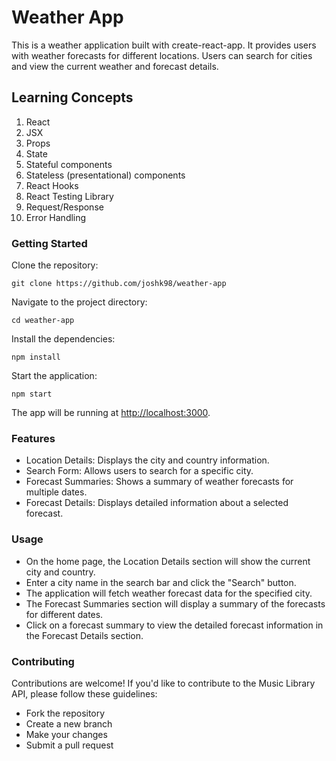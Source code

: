 <h1>Weather App</h1>

<p>This is a weather application built with create-react-app. It provides users with weather forecasts for different locations. Users can search for cities and view the current weather and forecast details.</p>

<h2>Learning Concepts</h2>

<ol>
  <li>React</li>
  <li>JSX</li>
  <li>Props</li>
  <li>State</li>
  <li>Stateful components</li>
  <li>Stateless (presentational) components</li>
  <li>React Hooks</li>
  <li>React Testing Library</li>
  <li>Request/Response</li>
  <li>Error Handling</li>
</ol>

<h3>Getting Started</h3>
Clone the repository:
<pre><code>git clone https://github.com/joshk98/weather-app</code></pre>
Navigate to the project directory:
<pre><code>cd weather-app</code></pre>
Install the dependencies:
<pre><code>npm install</code></pre>
Start the application:
<pre><code>npm start</code></pre>

<p>The app will be running at <a href="http://localhost:3000">http://localhost:3000</a>.</p>

<h3>Features</h3>

<ul>
  <li>Location Details: Displays the city and country information.</li>
  <li>Search Form: Allows users to search for a specific city.</li>
  <li>Forecast Summaries: Shows a summary of weather forecasts for multiple dates.</li>
  <li>Forecast Details: Displays detailed information about a selected forecast.</li>
</ul>

<h3>Usage</h3>

<ul>
  <li>On the home page, the Location Details section will show the current city and country.</li>
  <li>Enter a city name in the search bar and click the "Search" button.</li>
  <li>The application will fetch weather forecast data for the specified city.</li>
  <li>The Forecast Summaries section will display a summary of the forecasts for different dates.</li>
  <li>Click on a forecast summary to view the detailed forecast information in the Forecast Details section.</li>
</ul>

<h3>Contributing</h3>

<p>Contributions are welcome! If you'd like to contribute to the Music Library API, please follow these guidelines:</p>

<ul>
  <li>Fork the repository</li>
  <li>Create a new branch</li>
  <li>Make your changes</li>
  <li>Submit a pull request</li>
</ul>
